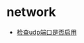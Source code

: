 # network

* [检查udp端口是否启用](./%E6%A3%80%E6%9F%A5udp%E7%AB%AF%E5%8F%A3%E6%98%AF%E5%90%A6%E5%90%AF%E7%94%A8)
